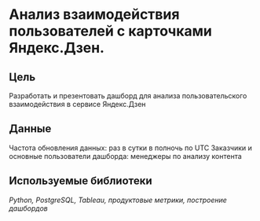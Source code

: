 # Анализ взаимодействия пользователей с карточками Яндекс.Дзен.

## Цель

Разработать и презентовать дашборд для анализа пользовательского взаимодействия в сервисе Яндекс.Дзен

## Данные

Частота обновления данных: раз в сутки в полночь по UTC
Заказчики и основные пользователи дашборда: менеджеры по анализу контента


## Используемые библиотеки
*Python, PostgreSQL, Tableau, продуктовые метрики, построение дашбордов*
